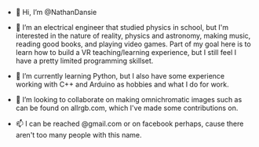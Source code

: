 - 👋 Hi, I’m @NathanDansie

- 👀 I’m an electrical engineer that studied physics in school, but I'm interested in the nature of reality, physics and astronomy, making music, reading good books, and playing video games. 
  Part of my goal here is to learn how to build a VR teaching/learning experience, but I still feel I have a pretty limited programming skillset.
- 🌱 I’m currently learning Python, but I also have some experience working with C++ and Arduino as hobbies and what I do for work.
- 💞️ I’m looking to collaborate on making omnichromatic images such as can be found on allrgb.com, which I've made some contributions on.
- 📫 I can be reached @gmail.com or on facebook perhaps, cause there aren't too many people with this name.

<!---
NathanDansie/NathanDansie is a ✨ special ✨ repository because its `README.md` (this file) appears on your GitHub profile.
You can click the Preview link to take a look at your changes.
--->
